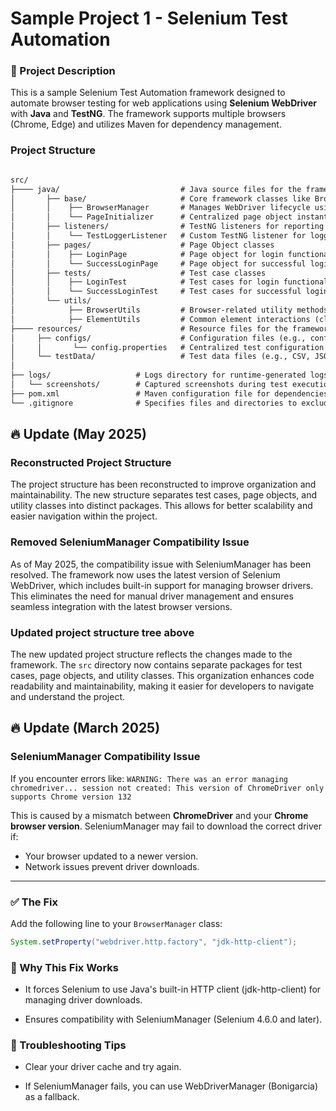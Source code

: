# Sample Project 1 - Selenium Test Automation

### 📖 Project Description

This is a sample Selenium Test Automation framework designed to automate browser testing for web applications using **Selenium WebDriver** with **Java** and **TestNG**. The framework supports multiple browsers (Chrome, Edge) and utilizes Maven for dependency management.

### Project Structure
```markdown

src/
├──── java/                           # Java source files for the framework (Test sources root)
│       ├── base/                     # Core framework classes like BrowserManager, PageInitializer
│       │    ├── BrowserManager       # Manages WebDriver lifecycle using ThreadLocal
│       │    └── PageInitializer      # Centralized page object instantiation
│       ├── listeners/                # TestNG listeners for reporting and logging
│       │    └── TestLoggerListener   # Custom TestNG listener for logging
│       ├── pages/                    # Page Object classes
│       │    ├── LoginPage            # Page object for login functionality
│       │    └── SuccessLoginPage     # Page object for successful login
│       ├── tests/                    # Test case classes
│       │    ├── LoginTest            # Test cases for login functionality
│       │    └── SuccessLoginTest     # Test cases for successful login
│       └── utils/                    
│            ├── BrowserUtils         # Browser-related utility methods (e.g., launch profile, switch tabs, etc.)
│            ├── ElementUtils         # Common element interactions (click, type, etc.)
├──── resources/                      # Resource files for the framework (Test resources root)
│     ├── configs/                    # Configuration files (e.g., config.properties)
│     │       └── config.properties   # Centralized test configuration file
│     └── testData/                   # Test data files (e.g., CSV, JSON, Excel files)
│
├── logs/                   # Logs directory for runtime-generated logs
│   └── screenshots/        # Captured screenshots during test execution
├── pom.xml                 # Maven configuration file for dependencies and build
└── .gitignore              # Specifies files and directories to exclude from version control
```

## 🔥  Update (May 2025)
### Reconstructed Project Structure
The project structure has been reconstructed to improve organization and maintainability. The new structure separates test cases, page objects, and utility classes into distinct packages. This allows for better scalability and easier navigation within the project.
### Removed SeleniumManager Compatibility Issue
As of May 2025, the compatibility issue with SeleniumManager has been resolved. The framework now uses the latest version of Selenium WebDriver, which includes built-in support for managing browser drivers. This eliminates the need for manual driver management and ensures seamless integration with the latest browser versions.
### Updated project structure tree above
The new updated project structure reflects the changes made to the framework. The `src` directory now contains separate packages for test cases, page objects, and utility classes. This organization enhances code readability and maintainability, making it easier for developers to navigate and understand the project.

## 🔥  Update (March 2025)

### SeleniumManager Compatibility Issue
If you encounter errors like:
```WARNING: There was an error managing chromedriver... session not created: This version of ChromeDriver only supports Chrome version 132```

This is caused by a mismatch between **ChromeDriver** and your **Chrome browser version**. SeleniumManager may fail to download the correct driver if:

- Your browser updated to a newer version.
- Network issues prevent driver downloads.

---

### ✅ The Fix
Add the following line to your `BrowserManager` class:
```java
System.setProperty("webdriver.http.factory", "jdk-http-client");
```

### 📌 Why This Fix Works

- It forces Selenium to use Java's built-in HTTP client (jdk-http-client) for managing driver downloads.

- Ensures compatibility with SeleniumManager (Selenium 4.6.0 and later).

### 🔧 Troubleshooting Tips

- Clear your driver cache and try again.

- If SeleniumManager fails, you can use WebDriverManager (Bonigarcia) as a fallback.